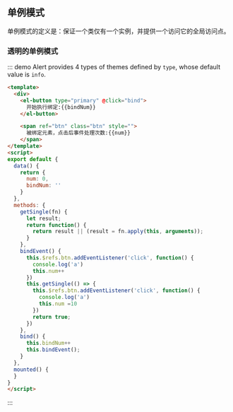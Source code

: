 ## 单例模式

单例模式的定义是：保证一个类仅有一个实例，并提供一个访问它的全局访问点。

### 透明的单例模式

::: demo Alert provides 4 types of themes defined by `type`, whose default value is `info`.

```html
<template>
  <div>
    <el-button type="primary" @click="bind">
      开始执行绑定:{{bindNum}}
    </el-button>

    <span ref="btn" class="btn" style="">
      被绑定元素，点击后事件处理次数:{{num}}
    </span>
</template>
<script>
export default {
  data() {
    return {
      num: 0,
      bindNum: ''
    }
  },
  methods: {
    getSingle(fn) {
      let result;
      return function() {
        return result || (result = fn.apply(this, arguments));
      }
    },
    bindEvent() {
      this.$refs.btn.addEventListener('click', function() {
        console.log('a')
        this.num++
      })
      this.getSingle(() => {
        this.$refs.btn.addEventListener('click', function() {
          console.log('a')
          this.num =10
        })
        return true;
      })
    },
    bind() {
      this.bindNum++
      this.bindEvent();
    }
  },
  mounted() {
  }
}
</script>
```

:::

<style>
.demo-box .el-alert {
  margin: 20px 0 0;
}

.demo-box .el-alert:first-child {
  margin: 0;
  color: #000;
}

.btn {
  width: 300px;
  margin-left: 50px;
  height: 40px;
  background: #f00;
  color: #fff;
  text-align: center;
  line-height: 40px;
  display: inline-block
}
</style>
